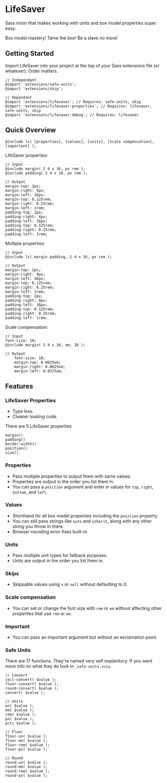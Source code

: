 LifeSaver
=========

Sass mixin that makes working with units and box model properties super easy.

Box model mastery! Tame the box! Be a slave no more!

## Getting Started

Import LifeSaver into your project at the top of your Sass extensions file (or whatever). Order matters.

	// Independant
	@import 'extensions/safe-units';
	@import 'extensions/skip';

	// Dependant
	@import 'extensions/lifesaver'; // Requires: safe-units, skip
	@import 'extensions/lifesaver-properties'; // Requires: lifesaver, safe-units, skip
	@import 'extensions/lifesaver-debug'; // Requires: lifesaver


## Quick Overview

	@include ls( [properties], [values], [units], [scale compensation], [important] );

LifeSaver properties:

	// Input
	@include margin( 2 4 x 16, px rem );
	@include padding( 2 4 x 16, px rem );

	// Output
	margin-top: 2px;
	margin-right: 4px;
	margin-left: 16px;
	margin-top: 0.125rem;
	margin-right: 0.25rem;
	margin-left: 1rem;
	padding-top: 2px;
	padding-right: 4px;
	padding-left: 16px;
	padding-top: 0.125rem;
	padding-right: 0.25rem;
	padding-left: 1rem;


Multiple properties:

	// Input
	@include ls( margin padding, 2 4 x 16, px rem );

	// Output
	margin-top: 2px;
	margin-right: 4px;
	margin-left: 16px;
	margin-top: 0.125rem;
	margin-right: 0.25rem;
	margin-left: 1rem;
	padding-top: 2px;
	padding-right: 4px;
	padding-left: 16px;
	padding-top: 0.125rem;
	padding-right: 0.25rem;
	padding-left: 1rem;


Scale compensation:

	// Input
	font-size: 18;
	@include margin( 2 4 x 16, em, 18 );

	// Output
		font-size: 18;
		margin-top: 0.0625em;
		margin-right: 0.0625em;
		margin-left: 0.9375em;


## Features

### LifeSaver Properties

+ Type less.
+ Cleaner looking code.

There are 5 LifeSaver properties

	margin()
	padding()
	border-width()
	position()
	size()

### Properties

+ Pass multiple properties to output them with same values.
+ Properties are output in the order you list them in.
+ You can pass a `position` argument and enter in values for `top`, `right`, `bottom`, and `left`.

### Values

+ Shorthand for all box model properties including the `position` property.
+ You can still pass strings like `auto` and `inherit`, along with any other string you throw in there.
+ Browser rounding error fixes built-in.

### Units

+ Pass multiple unit types for fallback purposes.
+ Units are output in the order you list them in.

### Skips

+ Skippable values using `x` or `null` without defaulting to 0.

### Scale compensation

+ You can set or change the font size with `rem` or `em` without affecting other properties that use `rem` or `em`.

### Important

+ You can pass an important argument but without an exclamation point.

### Safe Units

There are 17 functions. They're named very self explanitory. If you want more info on what they do look in `_safe-units.scss`.

	// Convert
	ceil-convert( $value );
	floor-convert( $value );
	round-convert( $value );
	convert( $value );

	// Units
	un( $value );
	em( $value );
	rem( $value );
	px( $value );
	pct( $value );

	// Floor
	floor-un( $value );
	floor-em( $value );
	floor-rem( $value );
	floor-px( $value );

	// Round
	round-un( $value );
	round-em( $value );
	round-rem( $value );
	round-px( $value );
